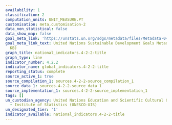 ```yaml
---
availability: 1
classification: 2
computation_units: UNIT_MEASURE.PT
customisation: meta.customisation-2
data_non_statistical: false
data_show_map: false
goal_meta_link: 'https://unstats.un.org/sdgs/metadata/files/Metadata-04-02-02.pdf '
goal_meta_link_text: United Nations Sustainable Development Goals Metadata (PDF 223
  KB)
graph_title: national_indicators.4-2-2-title
graph_type: line
indicator_number: 4.2.2
indicator_name: global_indicators.4-2-2-title
reporting_status: complete
source_active_1: true
source_compilation_1: sources.4-2-2-source_compilation_1
source_data_1: sources.4-2-2-source_data_1
source_implementation_1: sources.4-2-2-source_implementation_1
tags: []
un_custodian_agency: United Nations Education and Scientific Cultural Organisation
  - Institute of Statistics (UNESCO-UIS)
un_designated_tier: '1'
indicator_available: national_indicators.4-2-2-title
---
```

